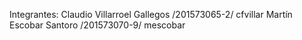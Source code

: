 Integrantes: Claudio Villarroel Gallegos /201573065-2/ cfvillar
Martín Escobar Santoro /201573070-9/ mescobar
